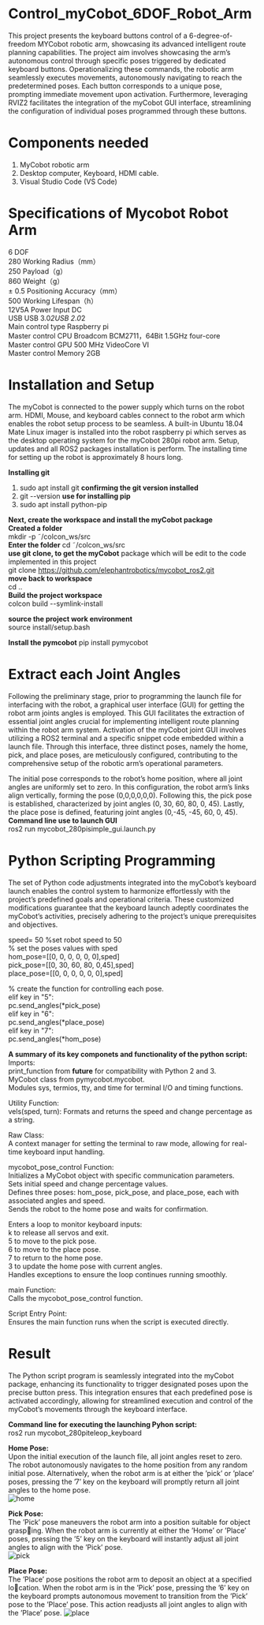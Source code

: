 # Control_myCobot_6DOF_Robot_Arm
This project presents the keyboard buttons control of a 6-degree-of-freedom MYCobot robotic arm, showcasing its advanced intelligent route planning capabilities. The project aim involves showcasing the arm’s autonomous control through specific poses triggered by dedicated keyboard buttons. Operationalizing these commands, the robotic arm seamlessly executes movements, autonomously navigating to reach the predetermined poses. Each button corresponds to a unique pose, prompting immediate movement upon activation. Furthermore, leveraging RVIZ2 facilitates the integration of the myCobot GUI interface, streamlining the configuration of individual poses programmed through these buttons.


# Components needed 
1. MyCobot robotic arm
2. Desktop computer, Keyboard, HDMI cable.
3. Visual Studio Code (VS Code)

# Specifications of Mycobot Robot Arm
6 DOF  <br>
280 Working Radius（mm）<br>
250 Payload（g）<br>
860 Weight（g）<br>
± 0.5 Positioning Accuracy（mm）<br>
500 Working Lifespan（h）	<br>
12V5A Power Input	DC <br>
USB	USB 3.0*2USB 2.0*2<br>
Main control type	Raspberry pi<br>
Master control CPU	Broadcom BCM2711，64Bit 1.5GHz four-core<br>
Master control GPU	500 MHz VideoCore VI<br>
Master control Memory	2GB<br>

# Installation and Setup
The myCobot is connected to the power supply which turns on the robot arm. HDMI, Mouse, and keyboard cables connect to the robot arm which enables the robot setup process to be seamless. A built-in Ubuntu 18.04 Mate Linux imager is installed into the robot raspberry pi which serves as the desktop operating system for the myCobot 280pi robot arm. Setup, updates and all ROS2 packages installation is perform. The installing time for setting up the robot is approximately 8 hours long.

**Installing git**
1. sudo apt install git
   **confirming the git version installed**
2. git --version
   **use for installing pip**
3. sudo apt install python-pip

**Next, create the workspace and install the myCobot package**<br>
**Created a folder**<br>
mkdir -p ˜/colcon_ws/src<br>
**Enter the folder**
cd ˜/colcon_ws/src<br>
**use git clone, to get the myCobot**
package which will be edit to the code implemented in this project<br>
git clone https://github.com/elephantrobotics/mycobot_ros2.git<br>
**move back to workspace**<br>
cd ..<br>
**Build the project workspace**<br>
colcon build --symlink-install<br>

**source the project work environment**<br>
source install/setup.bash<br>

**Install the pymcobot**
pip install pymycobot <br>


# Extract each Joint Angles 
Following the preliminary stage, prior to programming the launch file for interfacing with the robot, a graphical user interface (GUI) for getting the robot arm joints angles is employed. This GUI facilitates the extraction of essential joint angles crucial for implementing intelligent route planning within the robot arm system. Activation of the myCobot joint GUI involves utilizing a ROS2 terminal and a specific snippet code embedded within a launch file. Through this interface, three distinct poses, namely the home, pick, and place poses, are meticulously configured, contributing to the comprehensive setup of the robotic arm’s operational parameters.

The initial pose corresponds to the robot’s home position, where all joint angles are uniformly set to zero. In this configuration, the robot arm’s links align vertically, forming the pose (0,0,0,0,0,0). Following this, the pick pose is established, characterized by joint angles (0, 30, 60, 80, 0, 45). Lastly, the place pose is defined, featuring joint angles (0,-45, -45, 60, 0, 45). <br>
**Command line use to launch GUI** <br>
ros2 run mycobot_280pisimple_gui.launch.py<br>

# Python Scripting Programming
The set of Python code adjustments integrated into the myCobot’s keyboard launch enables the control system to harmonize effortlessly with the project’s predefined goals and operational criteria. These customized modifications guarantee that the keyboard launch adeptly coordinates the myCobot’s activities, precisely adhering to the project’s unique
prerequisites and objectives.<br>

speed= 50 %set robot speed to 50 <br>
% set the poses values with sped<br>
hom_pose=[[0, 0, 0, 0, 0, 0],sped]<br>
pick_pose=[[0, 30, 60, 80, 0,45],sped]<br>
place_pose=[[0, 0, 0, 0, 0, 0],sped]<br> 

% create the function for controlling each pose.<br>
elif key in "5":<br>
    pc.send_angles(*pick_pose)<br>
elif key in "6":<br>
    pc.send_angles(*place_pose)<br>
elif key in "7":<br>
    pc.send_angles(*hom_pose)<br>

**A summary of its key componets and functionality of the python script:**<br>
Imports:<br>
print_function from __future__ for compatibility with Python 2 and 3.<br>
MyCobot class from pymycobot.mycobot.<br>
Modules sys, termios, tty, and time for terminal I/O and timing functions.<br>

Utility Function:<br>
vels(sped, turn): Formats and returns the speed and change percentage as a string.<br>

Raw Class:<br>
A context manager for setting the terminal to raw mode, allowing for real-time keyboard input handling.<br>

mycobot_pose_control Function:<br>
Initializes a MyCobot object with specific communication parameters.<br>
Sets initial speed and change percentage values.<br>
Defines three poses: hom_pose, pick_pose, and place_pose, each with associated angles and speed.<br>
Sends the robot to the home pose and waits for confirmation.<br>

Enters a loop to monitor keyboard inputs:<br>
k to release all servos and exit.<br>
5 to move to the pick pose.<br>
6 to move to the place pose.<br>
7 to return to the home pose.<br>
3 to update the home pose with current angles.<br>
Handles exceptions to ensure the loop continues running smoothly.<br>

main Function:<br>
Calls the mycobot_pose_control function.<br>

Script Entry Point:<br>
Ensures the main function runs when the script is executed directly.<br>



# Result
The Python script program is seamlessly integrated into the myCobot package, enhancing its functionality to trigger designated poses upon the precise button press. This integration ensures that each predefined pose is activated accordingly, allowing for streamlined execution and control of the myCobot’s movements through the keyboard interface.<br>

**Command line for executing the launching Pyhon script:** <br>
ros2 run mycobot_280piteleop_keyboard <br>

**Home Pose:** <br>
Upon the initial execution of the launch file, all joint angles reset to zero. The robot autonomously navigates to the home position from any random initial pose. Alternatively, when the robot arm is at either the ’pick’ or ’place’ poses, pressing the ’7’ key on the keyboard will promptly return all joint angles to the home pose.<br>
![home](Home_pose.png)

**Pick Pose:** <br>
The ’Pick’ pose maneuvers the robot arm into a position suitable for object grasping. When the robot arm is currently at either the ’Home’ or ’Place’ poses, pressing the ’5’ key on the keyboard will instantly adjust all joint angles to align with the ’Pick’ pose.<br>
![pick](Pick_Pose.png)

**Place Pose:** <br>
The ’Place’ pose positions the robot arm to deposit an object at a specified location. When the robot arm is in the ’Pick’ pose, pressing the ’6’ key on the keyboard prompts autonomous movement to transition from the ’Pick’ pose to the ’Place’ pose. This action readjusts all joint angles to align with the ’Place’ pose.
![place](place_pose.png)
